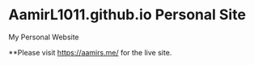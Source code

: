 # AamirL1011.github.io Personal Site

My Personal Website

**Please visit https://aamirs.me/ for the live site.
